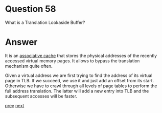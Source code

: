 
# Question 58


What is a Translation Lookaside Buffer? 

# Answer



It is an [associative cache](https://www.cs.umd.edu/class/sum2003/cmsc311/Notes/Memory/fully.html) that stores the physical addresses of the recently accessed virtual memory pages.
It allows to bypass the translation mechanism quite often. 

Given a virtual address we are first trying to find the address of its virtual
page in TLB. If we succeed, we use it and just add an offset from its start.
Otherwise we have to crawl through all levels of page tables to perform the
full address translation. The latter will add a new entry into TLB and the subsequent accesses will be faster.
 

[prev](57.md) [next](59.md)
